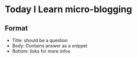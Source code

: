 # Today I Learn micro-blogging

## Format

- Title:  should be a question
- Body: Contains answer as a snippet
- Bottom: links for more infos
